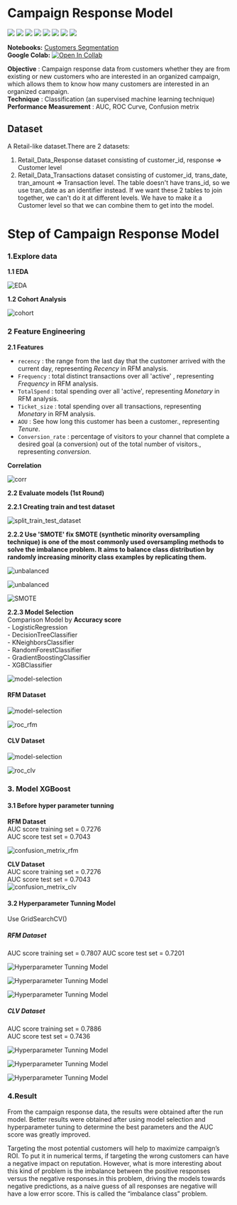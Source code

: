 # Campaign Response Model
[![](https://img.shields.io/badge/-Classification-green)](#) [![](https://img.shields.io/badge/-RFM-orange)](#) [![](https://img.shields.io/badge/-Python-blue)](#) [![](https://img.shields.io/badge/-Logistic--Regression-green)](#) [![](https://img.shields.io/badge/-XGBoost-green)](#) [![](https://img.shields.io/badge/-SMOTE-orange)](#) [![](https://img.shields.io/badge/-GridsearchCV-orange)](#) [![](https://img.shields.io/badge/-Google--Colab-blue)](#)  
  
**Notebooks:** [Customers Segmentation](./03_Product_Recommendation.ipynb)  
**Google Colab:** [![Open In Collab](https://colab.research.google.com/assets/colab-badge.svg)](https://colab.research.google.com/github/KodchakornL/BADS7105-CRM-Analytics-Intelligence/blob/main/04%20Campaign%20Response%20Model/04_Campaign_Response_Model_Evaluate_by_Auctrain_Auctest.ipynb)  
  
**Objective** :	Campaign response data from customers whether they are from existing or new customers who are interested in an organized campaign, which allows them to know how many customers are interested in an organized campaign.  
**Technique** :	Classification (an supervised machine learning technique)  
**Performance Measurement** :	AUC, ROC Curve, Confusion metrix  
  
## Dataset
A Retail-like dataset.There are 2 datasets: 
1. Retail_Data_Response dataset consisting of customer_id, response => Customer level 
2. Retail_Data_Transactions dataset consisting of customer_id, trans_date, tran_amount => Transaction level. The table doesn't have trans_id, so we use tran_date as an identifier instead. If we want these 2 tables to join together, we can't do it at different levels. We have to make it a Customer level so that we can combine them to get into the model.


# Step of Campaign Response Model
  
### 1.Explore data  
  
**1.1 EDA**  
  
![EDA](./01_EDA.png)  
  
  
  
**1.2 Cohort Analysis**  
  
![cohort](./02_cohort.png)  
  
  
  
### 2 Feature Engineering  
  
**2.1 Features**
  
* `recency` : the range from the last day that the customer arrived with the current day, representing *Recency* in RFM analysis.  
* `Frequency` : total distinct transactions over all 'active' , representing *Frequency* in RFM analysis.  
* `TotalSpend` : total spending over all 'active', representing *Monetary* in RFM analysis.  
* `Ticket_size` : total spending over all transactions, representing *Monetary* in RFM analysis.  
* `AOU` : See how long this customer has been a customer., representing *Tenure*.  
* `Conversion_rate` : percentage of visitors to your channel that complete a desired goal (a conversion) out of the total number of visitors., representing *conversion*.  
  
**Correlation**  
  
![corr](./03_corr.png)
  
**2.2 Evaluate models (1st Round)**

   **2.2.1 Creating train and test dataset**
  
![split_train_test_dataset](./06_split_train_test_dataset.png)
  
  
  
   **2.2.2 Use 'SMOTE' fix SMOTE (synthetic minority oversampling technique) is one of the most commonly used oversampling methods to solve the imbalance problem. It aims to balance class distribution by randomly increasing minority class examples by replicating them.**
  
![unbalanced](./04_unbalanced.png)  
  
![unbalanced](./05_unbalanced.png)  
  
![SMOTE](./07_SMOTE.png)  
  
  
  
   **2.2.3  Model Selection**  
Comparison Model by **Accuracy score**  
    - LogisticRegression  
    - DecisionTreeClassifier  
    - KNeighborsClassifier  
    - RandomForestClassifier  
    - GradientBoostingClassifier  
    - XGBClassifier  
  
![model-selection](./08_model_selection.png)  
  
#### **RFM Dataset** 
  
![model-selection](./09_model_selection_rfm.png)  
  
  
![roc_rfm](./11_roc_rfm.png)  
  
  
#### **CLV Dataset** 
  
![model-selection](./10_model_selection_clv.png)

  
![roc_clv](./12_roc_clv.png)
  

  
### 3. Model XGBoost
#### **3.1 Before hyper parameter tunning**  
  
**RFM Dataset**  
AUC score training set = 0.7276  
AUC score test set = 0.7043  
  
![confusion_metrix_rfm](./13_confusion_metrix_rfm.png)  
  
**CLV Dataset**  
AUC score training set = 0.7276  
AUC score test set = 0.7043  
![confusion_metrix_clv](./14_confusion_metrix_clv.png)  
  
  
#### **3.2 Hyperparameter Tunning Model**  
Use GridSearchCV()  
  
##### **RFM  Dataset**  
AUC score training set = 0.7807
AUC score test set = 0.7201  
  
![Hyperparameter Tunning Model](./15_GridseachCV_rfm.png)  
  
![Hyperparameter Tunning Model](./16_GridseachCV_confusion_rfm.png)  
  
![Hyperparameter Tunning Model](./17_GridseachCV_roc_rfm.png)  
  
  
  
##### **CLV  Dataset**  
AUC score training set = 0.7886  
AUC score test set = 0.7436  
  
![Hyperparameter Tunning Model](./18_GridseachCV_clv.png)  
  
![Hyperparameter Tunning Model](./19_GridseachCV_confusion_clv.png)  
  
![Hyperparameter Tunning Model](./20_GridseachCV_roc_clv.png)  
  
  
### 4.Result
From the campaign response data, the results were obtained after the run model. Better results were obtained after using model selection and hyperparameter tuning to determine the best parameters and the AUC score was greatly improved.  
  
Targeting the most potential customers will help to maximize campaign’s ROI. To put it in numerical terms, if targeting the wrong customers can have a negative impact on reputation.
However, what is more interesting about this kind of problem is the imbalance between the positive responses versus the negative responses.in this problem, driving the models towards negative predictions, as a naive guess of all responses are negative will have a low error score. This is called the “imbalance class” problem.

  
  
